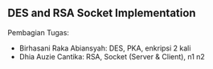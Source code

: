 ## DES and RSA Socket Implementation

Pembagian Tugas:
- Birhasani Raka Abiansyah: DES, PKA, enkripsi 2 kali
- Dhia Auzie Cantika: RSA, Socket (Server & Client), n1 n2
